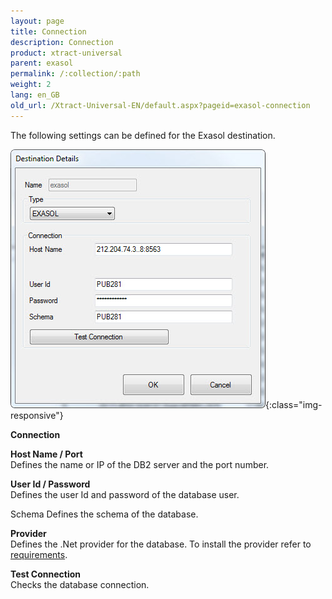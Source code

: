 ```yaml
---
layout: page
title: Connection
description: Connection
product: xtract-universal
parent: exasol
permalink: /:collection/:path
weight: 2
lang: en_GB
old_url: /Xtract-Universal-EN/default.aspx?pageid=exasol-connection
---
```


The following settings can be defined for the Exasol destination.

![Exa-Connection](/img/content/Exa-Connection.jpg){:class="img-responsive"}

**Connection**

**Host Name / Port**<br>
Defines the name or IP of the DB2 server and the port number. 

**User Id / Password**<br>
Defines the user Id and password of the database user.

Schema
Defines the schema of the database.

**Provider**<br>
Defines the .Net provider for the database. To install the provider refer to [requirements]().
            
**Test Connection**<br>
Checks the database connection.